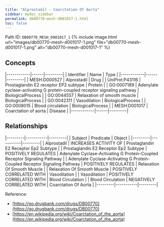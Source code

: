 ```yaml
---
title: "Alprostadil - Coarctation Of Aorta"
sidebar: mydoc_sidebar
permalink: db00770-mesh-d001017-1.html
toc: false 
---
```



Path ID: `DB00770_MESH_D001017_1`
{% include image.html url="images/db00770-mesh-d001017-1.png" file="db00770-mesh-d001017-1.png" alt="db00770-mesh-d001017-1" %}

## Concepts

|------------|------|---------|
| Identifier | Name | Type    |
|------------|------|---------|
| MESH:D000527 | Alprostadil | Drug |
| UniProt:P43116 | Prostaglandin E2 receptor EP2 subtype | Protein |
| GO:0007189 | Adenylate cyclase-activating G protein-coupled receptor signaling pathway | BiologicalProcess |
| GO:0044557 | Relaxation of smooth muscle | BiologicalProcess |
| GO:0042311 | Vasodilation | BiologicalProcess |
| GO:0008015 | Blood circulation | BiologicalProcess |
| MESH:D001017 | Coarctation of aorta | Disease |
|------------|------|---------|

## Relationships

|---------|-----------|---------|
| Subject | Predicate | Object  |
|---------|-----------|---------|
| Alprostadil | INCREASES ACTIVITY OF | Prostaglandin E2 Receptor Ep2 Subtype |
| Prostaglandin E2 Receptor Ep2 Subtype | POSITIVELY REGULATES | Adenylate Cyclase-Activating G Protein-Coupled Receptor Signaling Pathway |
| Adenylate Cyclase-Activating G Protein-Coupled Receptor Signaling Pathway | POSITIVELY REGULATES | Relaxation Of Smooth Muscle |
| Relaxation Of Smooth Muscle | POSITIVELY CORRELATED WITH | Vasodilation |
| Vasodilation | POSITIVELY CORRELATED WITH | Blood Circulation |
| Blood Circulation | NEGATIVELY CORRELATED WITH | Coarctation Of Aorta |
|---------|-----------|---------|

Reference: 
  - [https://go.drugbank.com/drugs/DB00770](https://go.drugbank.com/drugs/DB00770)
  - [https://en.wikipedia.org/wiki/Coarctation_of_the_aorta](https://en.wikipedia.org/wiki/Coarctation_of_the_aorta)
